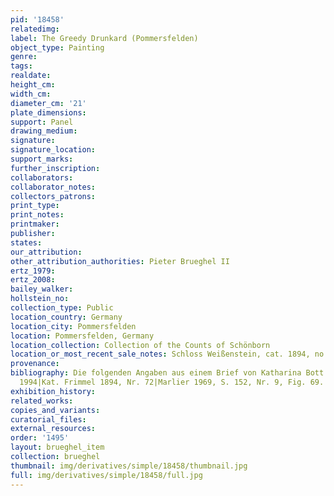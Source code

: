 ```yaml
---
pid: '18458'
relatedimg: 
label: The Greedy Drunkard (Pommersfelden)
object_type: Painting
genre: 
tags: 
realdate: 
height_cm: 
width_cm: 
diameter_cm: '21'
plate_dimensions: 
support: Panel
drawing_medium: 
signature: 
signature_location: 
support_marks: 
further_inscription: 
collaborators: 
collaborator_notes: 
collectors_patrons: 
print_type: 
print_notes: 
printmaker: 
publisher: 
states: 
our_attribution: 
other_attribution_authorities: Pieter Brueghel II
ertz_1979: 
ertz_2008: 
bailey_walker: 
hollstein_no: 
collection_type: Public
location_country: Germany
location_city: Pommersfelden
location: Pommersfelden, Germany
location_collection: Collection of the Counts of Schönborn
location_or_most_recent_sale_notes: Schloss Weißenstein, cat. 1894, no. 72e
provenance: 
bibliography: Die folgenden Angaben aus einem Brief von Katharina Bott vom 23. 2.
  1994|Kat. Frimmel 1894, Nr. 72|Marlier 1969, S. 152, Nr. 9, Fig. 69.
exhibition_history: 
related_works: 
copies_and_variants: 
curatorial_files: 
external_resources: 
order: '1495'
layout: brueghel_item
collection: brueghel
thumbnail: img/derivatives/simple/18458/thumbnail.jpg
full: img/derivatives/simple/18458/full.jpg
---
```

